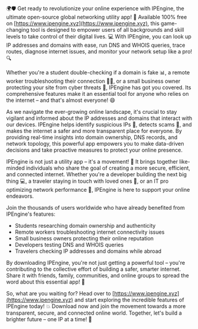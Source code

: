🌍🛡️ Get ready to revolutionize your online experience with IPEngine, the ultimate open-source global networking utility app! 🚀 Available 100% free on [https://www.ipengine.xyz](https://www.ipengine.xyz), this game-changing tool is designed to empower users of all backgrounds and skill levels to take control of their digital lives. 💻 With IPEngine, you can look up IP addresses and domains with ease, run DNS and WHOIS queries, trace routes, diagnose internet issues, and monitor your network setup like a pro! 🔍

Whether you're a student double-checking if a domain is fake 📊, a remote worker troubleshooting their connection 🏃‍♂️, or a small business owner protecting your site from cyber threats 💸, IPEngine has got you covered. Its comprehensive features make it an essential tool for anyone who relies on the internet – and that's almost everyone! 😄

As we navigate the ever-growing online landscape, it's crucial to stay vigilant and informed about the IP addresses and domains that interact with our devices. IPEngine helps identify suspicious IPs 🔴, detects scams 🚨, and makes the internet a safer and more transparent place for everyone. By providing real-time insights into domain ownership, DNS records, and network topology, this powerful app empowers you to make data-driven decisions and take proactive measures to protect your online presence.

IPEngine is not just a utility app – it's a movement! 🌟 It brings together like-minded individuals who share the goal of creating a more secure, efficient, and connected internet. Whether you're a developer building the next big thing 💻, a traveler staying in touch with loved ones 📱, or an IT pro optimizing network performance 🚀, IPEngine is here to support your online endeavors.

Join the thousands of users worldwide who have already benefited from IPEngine's features:

* Students researching domain ownership and authenticity
* Remote workers troubleshooting internet connectivity issues
* Small business owners protecting their online reputation
* Developers testing DNS and WHOIS queries
* Travelers checking IP addresses and domains while abroad

By downloading IPEngine, you're not just getting a powerful tool – you're contributing to the collective effort of building a safer, smarter internet. Share it with friends, family, communities, and online groups to spread the word about this essential app! 📢

So, what are you waiting for? Head over to [https://www.ipengine.xyz](https://www.ipengine.xyz) and start exploring the incredible features of IPEngine today! 💥 Download now and join the movement towards a more transparent, secure, and connected online world. Together, let's build a brighter future – one IP at a time! 🌟